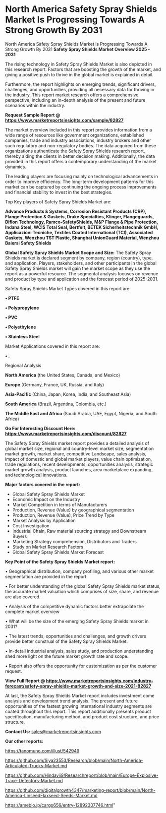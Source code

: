 # North America Safety Spray Shields Market Is Progressing Towards A Strong Growth By 2031
North America Safety Spray Shields Market Is Progressing Towards A Strong Growth By 2031
<Strong> Safety Spray Shields Market Overview 2025 - 2031</strong>

The rising technology in Safety Spray Shields Market is also depicted in this research report. Factors that are boosting the growth of the market, and giving a positive push to thrive in the global market is explained in detail.

Furthermore, the report highlights on emerging trends, significant drivers, challenges, and opportunities, providing all necessary data for thriving in the industry. This report market research offers a comprehensive perspective, including an in-depth analysis of the present and future scenarios within the industry.

<strong>Request Sample Report @ <a href=https://www.marketreportsinsights.com/sample/82827>https://www.marketreportsinsights.com/sample/82827</a></strong>

The market overview included in this report provides information from a wide range of resources like government organizations, established companies, trade and industry associations, industry brokers and other such regulatory and non-regulatory bodies. The data acquired from these organizations authenticate the Safety Spray Shields research report, thereby aiding the clients in better decision making. Additionally, the data provided in this report offers a contemporary understanding of the market dynamics.

The leading players are focusing mainly on technological advancements in order to improve efficiency. The long-term development patterns for this market can be captured by continuing the ongoing process improvements and financial stability to invest in the best strategies.

Top Key players of Safety Spray Shields Market are:

<strong>Advance Products & Systems, Corrosion Resistant Products (CRP), Flange Protection & Gaskets, Drake Specialties, Klinger, Flangeguards, Diflon Technology, Ramco-SafetyShields, M&P Flange & Pipe Protection, Indana Steel, WCIS Total Seal, Bertfelt, BETEK Sicherheitstechnik GmbH, Applicazioni Tecniche, Textiles Coated International (TCI), Associated Gaskets, Wenzhou TST Plastic, Shanghai UnionGuard Material, Wenzhou Baiersi Safety Shields</strong>

<strong><b>Global Safety Spray Shields Market Scope and Size:</b></strong>
The Safety Spray Shields market is declared segment by company, region (country), type, and application. Players, stakeholders, and other participants in the global Safety Spray Shields market will gain the market scope as they use the report as a powerful resource. The segmental analysis focuses on revenue and product by type and application and the forecast period of 2025-2031.

Safety Spray Shields Market Types covered in this report are:

<strong>• PTFE

• Polypropylene

• PVC

• Polyethylene

• Stainless Steel</strong>

Market Applications covered in this report are:

<strong>• .</strong> 

Regional Analysis

<strong>North America</strong> (the United States, Canada, and Mexico)

<strong>Europe</strong> (Germany, France, UK, Russia, and Italy)

<strong>Asia-Pacific</strong> (China, Japan, Korea, India, and Southeast Asia)

<strong>South America</strong> (Brazil, Argentina, Colombia, etc.)

<strong>The Middle East and Africa</strong> (Saudi Arabia, UAE, Egypt, Nigeria, and South Africa)

<strong>Go For Interesting Discount Here: <a href=https://www.marketreportsinsights.com/discount/82827>https://www.marketreportsinsights.com/discount/82827</a></strong>

The Safety Spray Shields market report provides a detailed analysis of global market size, regional and country-level market size, segmentation market growth, market share, competitive Landscape, sales analysis, impact of domestic and global market players, value chain optimization, trade regulations, recent developments, opportunities analysis, strategic market growth analysis, product launches, area marketplace expanding, and technological innovations.

<strong><b>Major factors covered in the report:</b></strong>
<ul>
  <li>Global Safety Spray Shields Market </li>
  <li>Economic Impact on the Industry</li>
  <li>Market Competition in terms of Manufacturers</li>
  <li>Production, Revenue (Value) by geographical segmentation</li>
  <li>Production, Revenue (Value), Price Trend by Type</li>
  <li>Market Analysis by Application</li>
  <li>Cost Investigation</li>
  <li>Industrial Chain, Raw material sourcing strategy and Downstream Buyers</li>
  <li>Marketing Strategy comprehension, Distributors and Traders</li>
  <li>Study on Market Research Factors</li>
  <li>Global Safety Spray Shields Market Forecast</li>
</ul>

<strong><b>Key Point of the Safety Spray Shields Market report:</b></strong>

• Geographical distribution, company profiling, and various other market segmentation are provided in the report.

• For better understanding of the global Safety Spray Shields market status, the accurate market valuation which comprises of size, share, and revenue are also covered.

• Analysis of the competitive dynamic factors better extrapolate the complete market overview

• What will be the size of the emerging Safety Spray Shields market in 2031?

• The latest trends, opportunities and challenges, and growth drivers provide better construal of the Safety Spray Shields Market.

• In-detail industrial analysis, sales study, and production understanding shed more light on the future market growth rate and scope.

• Report also offers the opportunity for customization as per the customer request.

<strong><b>View Full Report @ <a href=https://www.marketreportsinsights.com/industry-forecast/safety-spray-shields-market-growth-and-size-2021-82827>https://www.marketreportsinsights.com/industry-forecast/safety-spray-shields-market-growth-and-size-2021-82827</a></b></strong>


At last, the Safety Spray Shields Market report includes investment come analysis and development trend analysis. The present and future opportunities of the fastest growing international industry segments are coated throughout this report. This report additionally presents product specification, manufacturing method, and product cost structure, and price structure.

<strong>Contact Us:</strong>
sales@marketreportsinsights.com

<strong>Our other reports:</strong>

<a href=https://tanomuno.com/illust/542949>https://tanomuno.com/illust/542949</a>

<a href=https://github.com/Siya23553/Research/blob/main/North-America-Articulated-Trucks-Market.md>https://github.com/Siya23553/Research/blob/main/North-America-Articulated-Trucks-Market.md</a>

<a href=https://github.com/Hindavii9/Researchreport/blob/main/Europe-Explosive-Trace-Detectors-Market.md>https://github.com/Hindavii9/Researchreport/blob/main/Europe-Explosive-Trace-Detectors-Market.md</a>

<a href=https://github.com/digitalgrowth4347/marketing-report/blob/main/North-America-LinseedFlaxseed-Seeds-Market.md>https://github.com/digitalgrowth4347/marketing-report/blob/main/North-America-LinseedFlaxseed-Seeds-Market.md</a>

<a href=https://ameblo.jp/cargo656/entry-12892307746.html>https://ameblo.jp/cargo656/entry-12892307746.html</a>"
